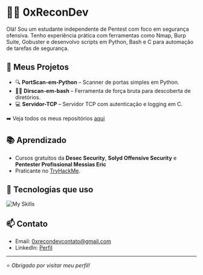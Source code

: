 # 👨‍💻 0xReconDev

Olá! Sou um estudante independente de Pentest com foco em segurança ofensiva. Tenho experiência prática com ferramentas como Nmap, Burp Suite, Gobuster e desenvolvo scripts em Python, Bash e C para automação de tarefas de segurança.

## 🚀 Meus Projetos
- 🔍 **PortScan-em-Python** – Scanner de portas simples em Python.
- 🕵️‍♂️ **Dirscan-em-bash** – Ferramenta de força bruta para descoberta de diretórios.
- 💻 **Servidor-TCP** – Servidor TCP com autenticação e logging em C.

➡️ Veja todos os meus repositórios [aqui](https://github.com/0xReconDev?tab=repositories)

## 📚 Aprendizado
- Cursos gratuitos da **Desec Security**, **Solyd Offensive Security** e **Pentester Profissional Messias Eric**
- Praticante no [TryHackMe](https://tryhackme.com/p/0xReconDev).

## 🧰 Tecnologias que uso
![My Skills](https://skillicons.dev/icons?i=python,bash,linux,nmap,c,github)

## 📫 Contato
- Email: 0xrecondevcontato@gmail.com
- LinkedIn: [Perfil](https://www.linkedin.com/in/0xrecondev-66508a364/)

---

⭐ *Obrigado por visitar meu perfil!*
